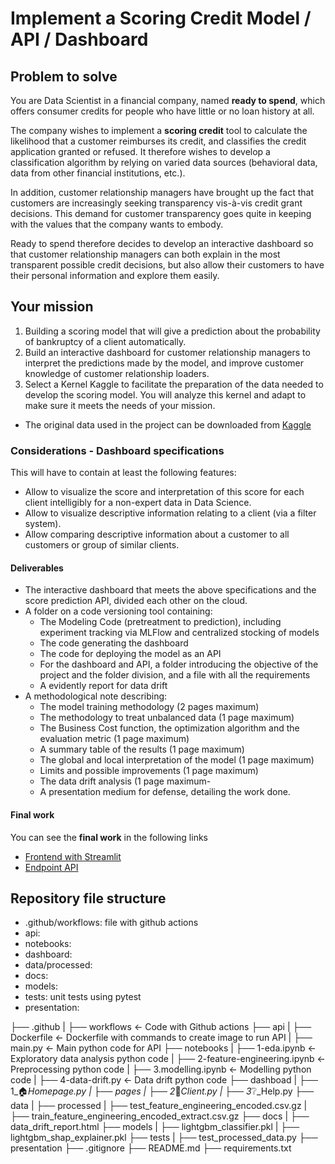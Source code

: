 # Implement a Scoring Credit Model / API / Dashboard

## **Problem to solve**

You are Data Scientist in a financial company, named **ready to spend**, which offers consumer credits for people who have little or no loan history at all.

The company wishes to implement a **scoring credit** tool to calculate the likelihood that a customer reimburses its credit, and classifies the credit application granted or refused. It therefore wishes to develop a classification algorithm by relying on varied data sources (behavioral data, data from other financial institutions, etc.).

In addition, customer relationship managers have brought up the fact that customers are increasingly seeking transparency vis-à-vis credit grant decisions. This demand for customer transparency goes quite in keeping with the values that the company wants to embody.

Ready to spend therefore decides to develop an interactive dashboard so that customer relationship managers can both explain in the most transparent possible credit decisions, but also allow their customers to have their personal information and explore them easily.

## **Your mission**


1. Building a scoring model that will give a prediction about the probability of bankruptcy of a client automatically.
2. Build an interactive dashboard for customer relationship managers to interpret the predictions made by the model, and improve customer knowledge of customer relationship loaders.
3. Select a Kernel Kaggle to facilitate the preparation of the data needed to develop the scoring model. You will analyze this kernel and adapt to make sure it meets the needs of your mission.
* The original data used in the project can be downloaded from [Kaggle](https://www.kaggle.com/c/home-credit-default-risk/data)

### **Considerations - Dashboard specifications**

This will have to contain at least the following features:

- Allow to visualize the score and interpretation of this score for each client intelligibly for a non-expert data in Data Science.
- Allow to visualize descriptive information relating to a client (via a filter system).
- Allow comparing descriptive information about a customer to all customers or group of similar clients.

#### **Deliverables**

- The interactive dashboard that meets the above specifications and the score prediction API, divided each other on the cloud.
- A folder on a code versioning tool containing:
    - The Modeling Code (pretreatment to prediction), including experiment tracking via MLFlow and centralized stocking of models
    - The code generating the dashboard
    - The code for deploying the model as an API
    - For the dashboard and API, a folder introducing the objective of the project and the folder division, and a file with all the requirements
    - A evidently report for data drift
- A methodological note describing:
    - The model training methodology (2 pages maximum)
    - The methodology to treat unbalanced data (1 page maximum)
    - The Business Cost function, the optimization algorithm and the evaluation metric (1 page maximum)
    - A summary table of the results (1 page maximum)
    - The global and local interpretation of the model (1 page maximum)
    - Limits and possible improvements (1 page maximum)
    - The data drift analysis (1 page maximum-
  - A presentation medium for defense, detailing the work done.

#### **Final work**
You can see the **final work** in the following links
- [Frontend with Streamlit](https://credit-scoring-felipelim.streamlit.app/)
- [Endpoint API](http://13.38.11.228/docs)

## **Repository file structure**
- .github/workflows: file with github actions
- api: 
- notebooks:
- dashboard:
- data/processed:
- docs:
- models:
- tests: unit tests using pytest
- presentation:

├── .github
|    ├── workflows                     <- Code with Github actions
├── api
|   ├── Dockerfile                     <- Dockerfile with commands to create image to run API 
|   ├── main.py                        <- Main python code for API
├── notebooks
|   ├── 1-eda.ipynb                    <- Exploratory data analysis python code
|   ├── 2-feature-engineering.ipynb    <- Preprocessing python code
|   ├── 3.modelling.ipynb              <- Modelling python code
|   ├── 4-data-drift.py                <- Data drift python code
├── dashboad
|   ├── 1_🏠_Homepage.py
|   ├── pages
|       ├── 2_🔎_Client.py
|       ├── 3_❔_Help.py
├── data
|   ├── processed
|       ├── test_feature_engineering_encoded.csv.gz
|       ├── train_feature_engineering_encoded_extract.csv.gz
├── docs
|   ├── data_drift_report.html
├── models
|   ├── lightgbm_classifier.pkl
|   ├── lightgbm_shap_explainer.pkl
├── tests
|   ├── test_processed_data.py
├── presentation
├── .gitignore
├── README.md
├── requirements.txt
